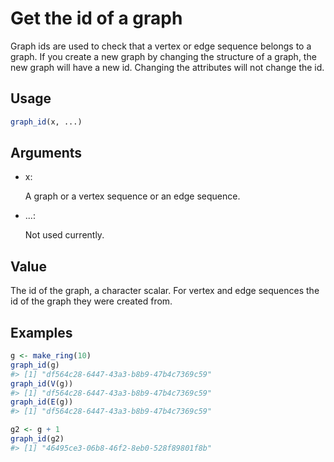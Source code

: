 # Get the id of a graph

Graph ids are used to check that a vertex or edge sequence belongs to a
graph. If you create a new graph by changing the structure of a graph,
the new graph will have a new id. Changing the attributes will not
change the id.

## Usage

``` r
graph_id(x, ...)
```

## Arguments

- x:

  A graph or a vertex sequence or an edge sequence.

- ...:

  Not used currently.

## Value

The id of the graph, a character scalar. For vertex and edge sequences
the id of the graph they were created from.

## Examples

``` r
g <- make_ring(10)
graph_id(g)
#> [1] "df564c28-6447-43a3-b8b9-47b4c7369c59"
graph_id(V(g))
#> [1] "df564c28-6447-43a3-b8b9-47b4c7369c59"
graph_id(E(g))
#> [1] "df564c28-6447-43a3-b8b9-47b4c7369c59"

g2 <- g + 1
graph_id(g2)
#> [1] "46495ce3-06b8-46f2-8eb0-528f89801f8b"
```
